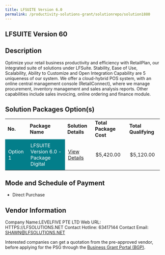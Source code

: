 ```yaml
---
title: LFSUITE Version 6.0
permalink: /productivity-solutions-grant/solutionrepo/solution1880
---
```


## LFSUITE Version 60

## Description

Optimize your retail business productivity and efficiency with RetailPlan, our integrated suite of solutions under LFSuite. Stability, Ease of Use, Scalability, Ability to Customize and Open Integration Capability are 5 uniqueness of our system. We offer a cloud-hybrid POS system, with an online central management console (RetailConnect), where we manage procurement, inventory management and sales analysis reports. Other capabilities include sales invoicing, online ordering and finance module.

## Solution Packages Option(s)

<table>
<tr>
<td><b>No.</b></td>
<td><b>Package Name</b></td>
<td><b>Solution Details</b></td>
<td><b>Total Package Cost</b></td>
<td><b>Total Qualifying</b></td>
</tr>
<tr>
<td style='padding: 10px; background-color: #037E8A; color: #FFFFFF;'>Option 1</td>
<td style='padding: 10px; background-color: #037E8A; color: #FFFFFF;'>LFSUITE Version 6.0 - Package Digital</td>
<td style='padding: 10px;'><a href='https://www.gobusiness.gov.sg/images/psg/Desensitised_LevelFive_Annex _3_CR_wef_14_Jan_2021_Part_4.pdf' target='_blank'>View Details</a></td>
<td style='padding: 10px;'>$5,420.00</td>
<td style='padding: 10px;'>$5,120.00</td>
</tr>
</table>

## Mode and Schedule of Payment

 - Direct Purchase

## Vendor Information

 Company Name:LEVELFIVE PTE LTD 
Web URL: HTTPS://LFSOLUTIONS.NET 
Contact Hotline: 63417144 
Contact Email: SHAWN@LFSOLUTIONS.NET 


Interested companies can get a quotation from the pre-approved vendor, before applying for the PSG through the <a href='https://www.businessgrants.gov.sg/'>Business Grant Portal (BGP)</a>.

<script src="/jquery/resize-tables.js"></script>
